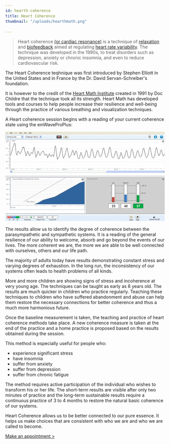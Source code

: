 ```yaml
---
id: hearth-coherence
title: Heart Coherence
thumbnail: "/uploads/hearthmath.png"

---
```

> Heart coherence [(or cardiac resonance)](https://en.wikipedia.org/wiki/Resonance) is a technique of [relaxation](https://en.wikipedia.org/wiki/Relaxation_technique) and [biofeedback](https://en.wikipedia.org/wiki/Biofeedback) aimed at regulating [heart rate variability](https://en.wikipedia.org/wiki/Heart_rate_variability). The technique was developed in the 1990s, to treat disorders such as depression, anxiety or chronic insomnia, and even to reduce cardiovascular risk.

The Heart Coherence teqhnique was first introduced by Stephen Elliott in the United States and in France by the Dr. David Servan-Schreiber's foundation.

It is however to the credit of the [Heart Math Institute](https://www.heartmath.org/) created in 1991 by Doc Childre that the technique took all its strength. Heart Math has developed tools and courses to help people increase their resilience and well-being through the practice of various breathing and visualization techniques.

A Heart coherence session begins with a reading of your current coherence state using the emWaveProPlus:

![emWaveProPlus](/uploads/emwave_desktop_chart.png)

The results allow us to identify the degree of coherence between the parasympathetic and sympathetic systems. It is a reading of the general resilience of our ability to welcome, absorb and go beyond the events of our lives. The more coherent we are, the more we are able to be well connected with ourselves, others and our life path.

The majority of adults today have results demonstrating constant stress and varying degrees of exhaustion. In the long run, the inconsistency of our systems often leads to health problems of all kinds.

More and more children are showing signs of stress and incoherence at very young age. The techniques can be taught as early as 8 years old. The results are much quicker in children who practice regularly. Teaching these techniques to children who have suffered abandonment and abuse can help them restore the necessary connections for better coherence and thus a much more harmonious future.

Once the baseline measurement is taken, the teaching and practice of heart coherence methods take place. A new coherence measure is taken at the end of the practice and a home practice is proposed based on the results obtained during the session.

This method is especially useful for people who:

* experience significant stress
* have insomnia
* suffer from anxiety
* suffer from depression
* suffer from chronic fatigue

The method requires active participation of the individual who wishes to transform his or her life. The short-term results are visible after only two minutes of practice and the long-term sustainable results require a continuous practice of 3 to 4 months to restore the natural basic coherence of our systems.

Heart Coherence allows us to be better connected to our pure essence. It helps us make choices that are consistent with who we are and who we are called to become.

[Make an appointment >](https://www.gorendezvous.com/homepage/111690)